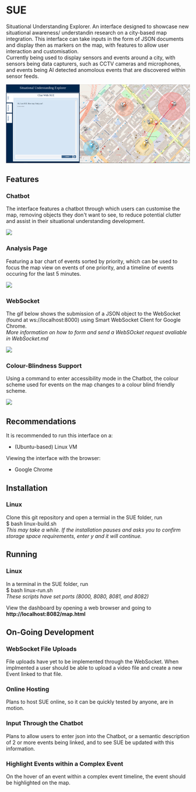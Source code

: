 # SUE
Situational Understanding Explorer. An interface designed to showcase new situational awareness/ understandin research on a city-based map integration. This interface can take inputs in the form of JSON documents and display then as markers on the map, with features to allow user interaction and customisation.  
Currently being used to display sensors and events around a city, with sensors being data capturers, such as CCTV cameras and microphones, and events being AI detected anomolous events that are discovered within sensor feeds.  

![](examples/SUE-mainpage.PNG)

## Features
### Chatbot
The interface features a chatbot through which users can customise the map, removing objects they don't want to see, to reduce potential clutter and assist in their situational understanding development.  

![](examples/Chatbot.gif)

### Analysis Page
Featuring a bar chart of events sorted by priority, which can be used to focus the map view on events of one priority, and a timeline of events occuring for the last 5 minutes.

![](examples/Analysis.gif)

### WebSocket
The gif below shows the submission of a JSON object to the WebSocket (found at ws://localhost:8000) using Smart WebSocket Client for Google Chrome.  
*More information on how to form and send a WebSOcket request avaliable in WebSocket.md*

![](examples/Websocket.gif)  

### Colour-Blindness Support
Using a command to enter accessibility mode in the Chatbot, the colour scheme used for events on the map changes to a colour blind friendly scheme.  

![](examples/Accessibility.gif)

## Recommendations
It is recommended to run this interface on a:  
- (Ubuntu-based) Linux VM  

Viewing the interface with the browser:  
- Google Chrome

## Installation
### Linux
Clone this git repository and open a termial in the SUE folder, run  
$ bash linux-build.sh  
*This may take a while. If the installation pauses and asks you to confirm storage space requirements, enter y and it will continue.*  

## Running
### Linux
In a terminal in the SUE folder, run  
$ bash linux-run.sh  
*These scripts have set ports (8000, 8080, 8081, and 8082)*  

View the dashboard by opening a web browser and going to **http://localhost:8082/map.html**

## On-Going Development
### WebSocket File Uploads 
File uploads have yet to be implemented through the WebSocket. When implmented a user should be able to upload a video file and create a new Event linked to that file.  

### Online Hosting
Plans to host SUE online, so it can be quickly tested by anyone, are in motion.  

### Input Through the Chatbot
Plans to allow users to enter json into the Chatbot, or a semantic description of 2 or more events being linked, and to see SUE be updated with this information. 

### Highlight Events within a Complex Event
On the hover of an event within a complex event timeline, the event should be highlighted on the map.
